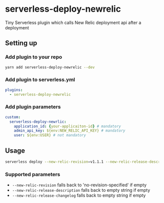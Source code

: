 # serverless-deploy-newrelic
Tiny Serverless plugin which calls New Relic deployment api after a deployment

## Setting up
### Add plugin to your repo
```bash
yarn add serverless-deploy-newrelic --dev
```

### Add plugin to serverless.yml
```yaml
plugins:
  - serverless-deploy-newrelic
```

### Add plugin parameters
```yaml
custom:
  serverless-deploy-newrlic:
    application_id: {your-applicaiton-id} # mandatory
    admin_api_key: ${env:NEW_RELIC_API_KEY} # mandatory
    user: ${env:USER} # not mandatory
```

## Usage
```bash
serverless deploy --new-relic-revision=v1.1.1 --new-relic-release-description=some-description --new-relic-release-changelog=some-changelog
``` 

### Supported parameters
* `--new-relic-revision` falls back to 'no-revision-specified' if empty
* `--new-relic-release-description` falls back to empty string if empty
* `--new-relic-release-changelog` falls back to empty string if empty
